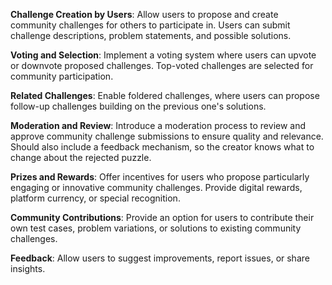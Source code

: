 **Challenge Creation by Users**: Allow users to propose and create community challenges for others to participate in. Users can submit challenge descriptions, problem statements, and possible solutions.

**Voting and Selection**: Implement a voting system where users can upvote or downvote proposed challenges. Top-voted challenges are selected for community participation.

**Related Challenges**: Enable foldered challenges, where users can propose follow-up challenges building on the previous one's solutions.

**Moderation and Review**: Introduce a moderation process to review and approve community challenge submissions to ensure quality and relevance. Should also include a feedback mechanism, so the creator knows what to change about the rejected puzzle.

**Prizes and Rewards**: Offer incentives for users who propose particularly engaging or innovative community challenges. Provide digital rewards, platform currency, or special recognition.

**Community Contributions**: Provide an option for users to contribute their own test cases, problem variations, or solutions to existing community challenges.

**Feedback**: Allow users to suggest improvements, report issues, or share insights.